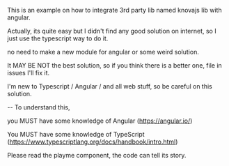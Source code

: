 This is an example on how to integrate 3rd party lib named knovajs lib with angular. 

Actually, its quite easy but I didn't find any good solution on internet, so I just use the typescript way to do it.

no need to make a new module for angular or some weird solution. 

It MAY BE NOT the best solution, so if you think there is a better one, file in issues I'll fix it.

I'm new to Typescript / Angular / and all web stuff, so be careful on this solution.

--
To understand this, 

you MUST have some knowledge of Angular (https://angular.io/)

You MUST have some knowledge of TypeScript (https://www.typescriptlang.org/docs/handbook/intro.html)

Please read the playme component, the code can tell its story.

